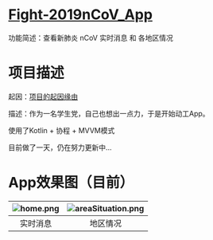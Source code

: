 # **[ Fight-2019nCoV_App](https://github.com/DMingOu/Fight-2019nCoV_App)**

功能简述：查看新肺炎 nCoV 实时消息 和 各地区情况

# 项目描述

起因：[项目的起因缘由](https://juejin.im/post/5e2c6a6e51882526b757cf2e)

描述：作为一名学生党，自己也想出一点力，于是开始动工App。  

使用了Kotlin + 协程 + MVVM模式  

目前做了一天，仍在努力更新中...

# App效果图（目前）

| ![home.png](https://ae01.alicdn.com/kf/H6feb268eb24f45d291c77d8e85cbca120.jpg) | ![areaSituation.png](https://ae01.alicdn.com/kf/H1ea7877392a044c1b549403f4e7bf39bW.jpg) |
| :----------------------------------------------------------: | :----------------------------------------------------------: |
|                           实时消息                           |                           地区情况                           |
